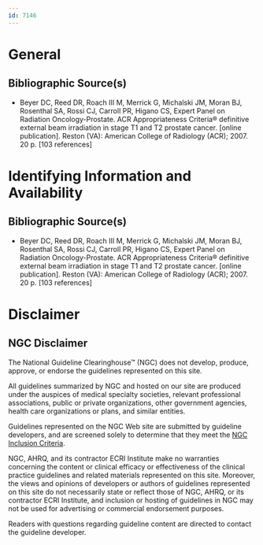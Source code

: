 ```yaml
---
id: 7146
---
```


# General

## Bibliographic Source(s)

- Beyer DC, Reed DR, Roach III M, Merrick G, Michalski JM, Moran BJ, Rosenthal SA, Rossi CJ, Carroll PR, Higano CS, Expert Panel on Radiation Oncology-Prostate. ACR Appropriateness Criteria® definitive external beam irradiation in stage T1 and T2 prostate cancer. [online publication]. Reston (VA): American College of Radiology (ACR); 2007. 20 p. [103 references]

# Identifying Information and Availability

## Bibliographic Source(s)

- Beyer DC, Reed DR, Roach III M, Merrick G, Michalski JM, Moran BJ, Rosenthal SA, Rossi CJ, Carroll PR, Higano CS, Expert Panel on Radiation Oncology-Prostate. ACR Appropriateness Criteria® definitive external beam irradiation in stage T1 and T2 prostate cancer. [online publication]. Reston (VA): American College of Radiology (ACR); 2007. 20 p. [103 references]

# Disclaimer

## NGC Disclaimer

The National Guideline Clearinghouse™ (NGC) does not develop, produce, approve, or endorse the guidelines represented on this site.

All guidelines summarized by NGC and hosted on our site are produced under the auspices of medical specialty societies, relevant professional associations, public or private organizations, other government agencies, health care organizations or plans, and similar entities.

Guidelines represented on the NGC Web site are submitted by guideline developers, and are screened solely to determine that they meet the [NGC Inclusion Criteria](/help-and-about/summaries/inclusion-criteria).

NGC, AHRQ, and its contractor ECRI Institute make no warranties concerning the content or clinical efficacy or effectiveness of the clinical practice guidelines and related materials represented on this site. Moreover, the views and opinions of developers or authors of guidelines represented on this site do not necessarily state or reflect those of NGC, AHRQ, or its contractor ECRI Institute, and inclusion or hosting of guidelines in NGC may not be used for advertising or commercial endorsement purposes.

Readers with questions regarding guideline content are directed to contact the guideline developer.

